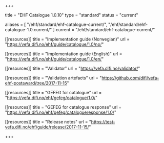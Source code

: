 +++

title = "EHF Catalogue 1.0.10"
type = "standard"
status = "current"

aliases = [ "/ehf/standard/ehf-catalogue-current/", "/ehf/standard/ehf-catalogue-1.0.current/" ]
current = "/ehf/standard/ehf-catalogue-current/"

[[resources]]
title = "Implementation guide (Norwegian)"
url = "https://vefa.difi.no/ehf/guide/catalogue/1.0/no/"

[[resources]]
title = "Implementation guide (English)"
url = "https://vefa.difi.no/ehf/guide/catalogue/1.0/en/"

[[resources]]
title = "Validator"
url = "https://vefa.difi.no/validator/"

[[resources]]
title = "Validation artefacts"
url = "https://github.com/difi/vefa-ehf-postaward/tree/2017-11-15"

[[resources]]
title = "GEFEG for catalogue"
url = "https://vefa.difi.no/ehf/gefeg/catalogue/1.0/"

[[resources]]
title = "GEFEG for catalogue response"
url = "https://vefa.difi.no/ehf/gefeg/catalogueresponse/1.0/"

[[resources]]
title = "Release notes"
url = "https://test-vefa.difi.no/ehf/guide/release/2017-11-15/"

+++
